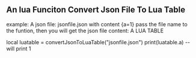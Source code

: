 ## An lua Funciton Convert Json File To Lua Table 
example:
A json file: jsonfile.json with content {a=1}
pass the file name to the funtion, then you will get the json file content: A LUA TABLE

local luatable = convertJsonToLuaTable("jsonfile.json")
print(luatable.a) -- will print 1